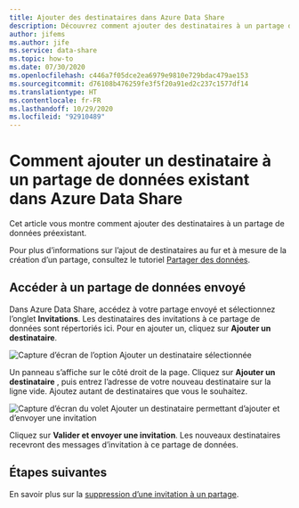 ```yaml
---
title: Ajouter des destinataires dans Azure Data Share
description: Découvrez comment ajouter des destinataires à un partage de données existant dans Azure Data Share.
author: jifems
ms.author: jife
ms.service: data-share
ms.topic: how-to
ms.date: 07/30/2020
ms.openlocfilehash: c446a7f05dce2ea6979e9810e729bdac479ae153
ms.sourcegitcommit: d76108b476259fe3f5f20a91ed2c237c1577df14
ms.translationtype: HT
ms.contentlocale: fr-FR
ms.lasthandoff: 10/29/2020
ms.locfileid: "92910489"
---
```

# <a name="how-to-add-a-recipient-to-an-existing-data-share-in-azure-data-share"></a>Comment ajouter un destinataire à un partage de données existant dans Azure Data Share

Cet article vous montre comment ajouter des destinataires à un partage de données préexistant.

Pour plus d’informations sur l’ajout de destinataires au fur et à mesure de la création d’un partage, consultez le tutoriel [Partager des données](share-your-data.md).

## <a name="navigate-to-a-sent-data-share"></a>Accéder à un partage de données envoyé

Dans Azure Data Share, accédez à votre partage envoyé et sélectionnez l’onglet **Invitations**. Les destinataires des invitations à ce partage de données sont répertoriés ici. Pour en ajouter un, cliquez sur **Ajouter un destinataire**.

![Capture d’écran de l’option Ajouter un destinataire sélectionnée](./media/how-to/how-to-add-recipients/add-recipient.png)

Un panneau s’affiche sur le côté droit de la page. Cliquez sur **Ajouter un destinataire** , puis entrez l’adresse de votre nouveau destinataire sur la ligne vide. Ajoutez autant de destinataires que vous le souhaitez.

![Capture d’écran du volet Ajouter un destinataire permettant d’ajouter et d’envoyer une invitation](./media/how-to/how-to-add-recipients/add-recipient-side.png)

Cliquez sur **Valider et envoyer une invitation**. Les nouveaux destinataires recevront des messages d’invitation à ce partage de données.

## <a name="next-steps"></a>Étapes suivantes
En savoir plus sur la [suppression d’une invitation à un partage](how-to-delete-invitation.md).
